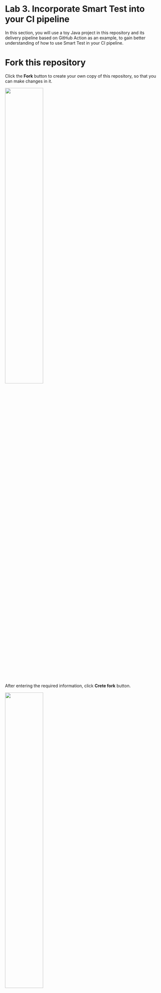 # Lab 3. Incorporate Smart Test into your CI pipeline

In this section, you will use a toy Java project in this repository and its delivery pipeline based on GitHub Action as an example, to gain better understanding of how to use Smart Test in your CI pipeline.

# Fork this repository
Click the **Fork** button to create your own copy of this repository, so that you can make changes in it.

<img src="https://github.com/user-attachments/assets/03757336-0b5f-48fb-847b-5e8b6924ce10" width="50%">

After entering the required information, click **Crete fork** button.

<img src="https://github.com/user-attachments/assets/bcab29b8-d217-4bd2-b4a6-42780e99b4c3" width="50%">


## Clone the forked repository to your local computer

Let's clone a forked repository

```sh
git clone  https://github.com/YOUR-USERNAME/REPOSITORY-NAME smarttests-workshop
cd smarttests-workshop
git switch -c workshop
```

## Install the Launchable command in CI pipeline
First step of the integration is to make the `launchable` command available in the CI pipeline.

Update your `.github/workflows/pre-merge.yml` as follows:
```diff
        with:
          java-version: 21
          distribution: "adopt"
+     - uses: actions/setup-python@v5
+       with:
+         python-version: '3.13'
+     - name: Install Launchable command
+       run: pip install --user --upgrade launchable~=1.0
      - name: Compile
        run: mvn compile
          with:
           java-version: 21
           distribution: "adopt"
```
<details>
<summary>Raw text for copying</summary>

```
- uses: actions/setup-python@v5
  with:
    python-version: '3.13'
- name: Install Launchable command
  run: pip install --user --upgrade launchable~=1.0
```

</details>
<br>

Next, to help you make sure that you have everything set up correctly, we have the `launchable verify` command, so we'll add it to the pipeline as well.


Update `.github/workflows/pre-merge.yml` by adding:
```diff
       - name: Install Launchable command
         run: pip install --user --upgrade launchable~=1.0
+      - name: Launchable verify
+        run: launchable verify
       - name: Compile
         run: mvn compile
       - name: Test
```

<details>
<summary>Raw texts for copying</summary>

```
- name: Launchable verify
  run: launchable verify
```

</details>
<br>

Let's push these changes and check the result.

```sh
git add .github/workflows/pre-merge.yml
git commit -m 'first set up'
git push
```

You will see verification logs on GitHub Actions if the setup is successful:

```
Organization: '<YOUR ORGANIZATION NAME>'
Workspace: '<YOUR WORKSPACE NAME>'
Proxy: None
Platform: 'Linux-6.8.0-1017-azure-x86_64-with-glibc2.39'
Python version: '3.12.8'
Java command: 'java'
launchable version: '1.110.0'
Your CLI configuration is successfully verified 🎉
```

## Record the build information

Now, let's record the build information. We've already looked at what this does in Lab 2.

Launchable uses commit history to train models, so you need to use a full clone.

Update `.github/workflows/pre-merge.yml` as follows:
```diff
steps:
       - uses: actions/checkout@v5
+        with:
+          fetch-depth: 0
       - uses: actions/setup-java@v4
         with:
           java-version: 11
```

<details>
<summary>Raw text for copying</summary>

```
with:
  fetch-depth: 0
```

</details>
<br>

Next, execute the **launchable record build** command.

```diff
run: pip install --user --upgrade launchable~=1.0
       - name: Launchable verify
         run: launchable verify
+      - name: Launchable record build
+        run: launchable record build --name ${{ github.run_id }}
       - name: Compile
         run: mvn compile
   worker-node-1:
```

<details>
<summary>Raw text for copying</summary>

```
- name: Launchable record build
  run: launchable record build --name ${{ github.run_id }}
```

</details>
<br>

```
git add .github/workflows/pre-merge.yml
git commit -m 'start collecting build data'
git push
```

If the setup is successful, you will see logs similar to the following:

```
Launchable recorded 1 commit from repository /home/runner/work/hands-on/hands-on
Launchable recorded build 3096604891 to workspace organization/workspace with commits from 1 repository:
| Name   | Path   | HEAD Commit                              |
|--------|--------|------------------------------------------|
| .      | .      | 5ea0a739271071dfbdacd330b0cc28c307151a04 |
```

## Start a test session and obtain a subset
Next, we'll mark that we are starting a test session. We've also looked at this in Lab 2.
We'll then obtain the subset of tests that should be run for this build, and pass it to the test runner,
which is Maven in this case.

Notice the `--observation` flag. This is [the training wheel mode](https://www.launchableinc.com/docs/features/predictive-test-selection/observing-subset-behavior/). With this flag, Smart Test
will go through all the motions, except for actually returning all the tests. We'll use this mode
to observe the behavior/performance of the test selection, hence the name.

Update `.github/workflows/pre-merge.yml` as follows:
```diff
      - name: Compile
        run: mvn compile
+     - name: Launchable subset
+       run: |
+         launchable record session --build ${{ github.run_id }} --observation > session.txt
+         launchable subset --session $(cat session.txt) --target 50%  maven src/test/java > launchable-subset.txt
      - name: Test
        run: mvn test
```
<details>
<summary>Raw text for copying</summary>

```
- name: Launchable subset
  run: |
    launchable record session --build ${{ github.run_id }} > session.txt
    launchable subset --session $(cat session.txt) --observation maven src/test/java > launchable-subset.txt
```

</details>
<br>

When you, you should see something like this. Details might vary:

```
|           |   Candidates |   Estimated duration (%) |   Estimated duration (min) |
|-----------|--------------|--------------------------|----------------------------|
| Subset    |            2 |                  36.4706 |                  0.0516667 |
| Remainder |            2 |                  63.5294 |                  0.09      |
|           |              |                          |                            |
| Total     |            4 |                 100      |                  0.141667  |

Run `launchable inspect subset --subset-id XXX` to view full subset details
example.MulTest
example.DivTest
example.AddTest
example.SubTest
```

Next, pass this subset to the test runner.

```diff

      - name: Test
-       run: mvn test
+       run: mvn test -Dsurefire.includesFile=launchable-subset.txt
```
<details>
<summary>Raw text for copying</summary>

```
run: mvn test -Dsurefire.includesFile=launchable-subset.txt
```

</details>
<br>

## Record test results
After tests are run, you need to report the test results to Launchable. This is done by the **launchable record tests** command.

If the test fail, GitHub Actions will stop the job and the test results will not be reported to Launchable. Therefore, you need to set `if: always()` so that test results are always reported.

Update `.github/workflows/pre-merge.yml` as follows:
```diff
      - name: Test
        run: mvn test -Dsurefire.includesFile=launchable-subset.txt
+     - name: Launchable record tests
+       if: always()
+       run: launchable record tests --session $(cat session.txt) maven ./**/target/surefire-reports
```
<details>
<summary>Raw text for copying</summary>

```
- name: Launchable record tests
  if: always()
  run: launchable record tests --session $(cat session.txt) maven ./**/target/surefire-reports
```

</details>
<br>

## Check the results
If everything is set up correctly, you can view the test results on Launchable as shown below: (A URL to this page is in the GitHub Actions log)

<img src="https://github.com/user-attachments/assets/f83dd1e6-bf9e-4091-964c-da665ffd764d" width="50%">

You should also see the report from the subset observation:

![image](https://user-images.githubusercontent.com/536667/195477376-500d318a-b67a-4202-8c90-81ca6048dcc4.png)

## Go live
If this was a real project, we'd keep the `--observation` flag until we accumulate enough data, then
evaluate its performance & roll out. In this workshop, we can skip this step and go live right away.

```diff
      - name: Launchable subset
        run: |
          launchable record session --build ${{ github.run_id }} > session.txt
-         launchable subset --session $(cat session.txt) --observation maven src/test/java > launchable-subset.txt
+         launchable subset --session $(cat session.txt) maven src/test/java > launchable-subset.txt
      - name: Test
        run: mvn test
```
